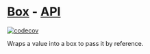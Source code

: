 # [Box](https://tscommon.github.io/monorepo/packages/box) - [API](https://tscommon.github.io/monorepo/api/box)

[![codecov](https://codecov.io/gh/tscommon/monorepo/graph/badge.svg?token=I222OQNV9L)](https://codecov.io/gh/tscommon/monorepo)

Wraps a value into a box to pass it by reference.
